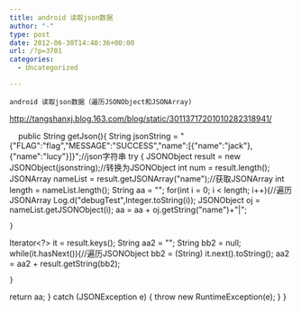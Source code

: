 ```yaml
---
title: android 读取json数据
author: "-"
type: post
date: 2012-06-30T14:40:36+00:00
url: /?p=3701
categories:
  - Uncategorized

---
```

  
    android 读取json数据（遍历JSONObject和JSONArray) 
  


  http://tangshanxj.blog.163.com/blog/static/30113717201010282318941/


      public String getJson(){
 String jsonString = "{"FLAG":"flag","MESSAGE":"SUCCESS","name":[{"name":"jack"},{"name":"lucy"}]}";//json字符串
 try {
 JSONObject result = new JSONObject(jsonstring);//转换为JSONObject
 int num = result.length();
 JSONArray nameList = result.getJSONArray("name");//获取JSONArray
 int length = nameList.length();
 String aa = "";
 for(int i = 0; i < length; i++){//遍历JSONArray
 Log.d("debugTest",Integer.toString(i));
 JSONObject oj = nameList.getJSONObject(i);
 aa = aa + oj.getString("name")+"|"; 
  
    }
 Iterator<?> it = result.keys();
 String aa2 = "";
 String bb2 = null;
 while(it.hasNext()){//遍历JSONObject
 bb2 = (String) it.next().toString();
 aa2 = aa2 + result.getString(bb2);
  
  
    }
 return aa;
 } catch (JSONException e) {
 throw new RuntimeException(e);
 }
 }
  
